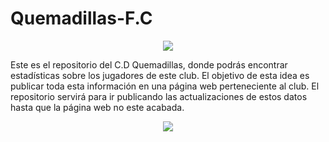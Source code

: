# Quemadillas-F.C

<p align="center">
  <img src="https://github.com/gonzalodom11/Quemadillas-F.C/blob/main/images/image309.png">
</p>

Este es el repositorio del C.D Quemadillas, donde podrás encontrar estadísticas sobre los jugadores de este club. El objetivo de esta idea es publicar toda esta información en una página web perteneciente al club. El repositorio servirá para ir publicando las actualizaciones de estos datos hasta que la página web no este acabada.


<p align="center">
  <img src="https://github.com/gonzalodom11/Quemadillas-F.C/blob/main/images/Screenshot%202022-11-21%20162230.jpg">
</p>



